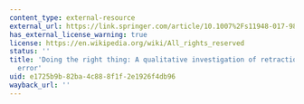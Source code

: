 ```yaml
---
content_type: external-resource
external_url: https://link.springer.com/article/10.1007%2Fs11948-017-9894-2
has_external_license_warning: true
license: https://en.wikipedia.org/wiki/All_rights_reserved
status: ''
title: 'Doing the right thing: A qualitative investigation of retractions due to unintentional
  error'
uid: e1725b9b-82ba-4c88-8f1f-2e1926f4db96
wayback_url: ''
---
```

